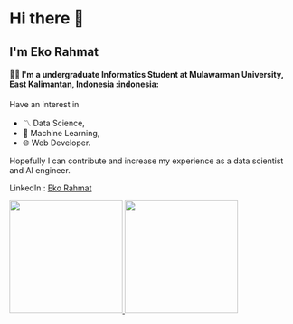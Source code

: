 <h1> Hi there 👋</h1>
<h2> I'm Eko Rahmat </h2>

<h4> 🧑‍💻 I'm a undergraduate Informatics Student at Mulawarman University, East Kalimantan, Indonesia :indonesia:</h4>
<p> Have an interest in <ul> <li> 〽️ Data Science,</li><li> 🤖 Machine Learning,</li><li> 🌐 Web Developer.</li></ul> Hopefully I can contribute and increase my experience as a data scientist and AI engineer. </p>

LinkedIn : <a href="https://www.linkedin.com/in/eko-rahmat-853503221/"> Eko Rahmat </a>

<div style="display:flex;flex-direction:row;">
  <a href="https://github.com/Echo271/">
    <img style="width:200;" src="https://github-readme-stats.vercel.app/api?username=echo271&show_icons=true&theme=github_dark&include_all_commits=true&count_private=true">
    <img style="width:200;" src="https://github-readme-stats.vercel.app/api/top-langs/?username=echo271&layout=compact&theme=github_dark&langs_count=8">
  </a>
</div>
